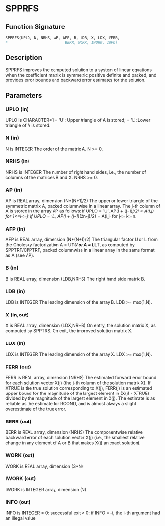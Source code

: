 # SPPRFS

## Function Signature

```fortran
SPPRFS(UPLO, N, NRHS, AP, AFP, B, LDB, X, LDX, FERR,
*                          BERR, WORK, IWORK, INFO)
```

## Description


 SPPRFS improves the computed solution to a system of linear
 equations when the coefficient matrix is symmetric positive definite
 and packed, and provides error bounds and backward error estimates
 for the solution.

## Parameters

### UPLO (in)

UPLO is CHARACTER*1 = 'U': Upper triangle of A is stored; = 'L': Lower triangle of A is stored.

### N (in)

N is INTEGER The order of the matrix A. N >= 0.

### NRHS (in)

NRHS is INTEGER The number of right hand sides, i.e., the number of columns of the matrices B and X. NRHS >= 0.

### AP (in)

AP is REAL array, dimension (N*(N+1)/2) The upper or lower triangle of the symmetric matrix A, packed columnwise in a linear array. The j-th column of A is stored in the array AP as follows: if UPLO = 'U', AP(i + (j-1)*j/2) = A(i,j) for 1<=i<=j; if UPLO = 'L', AP(i + (j-1)*(2n-j)/2) = A(i,j) for j<=i<=n.

### AFP (in)

AFP is REAL array, dimension (N*(N+1)/2) The triangular factor U or L from the Cholesky factorization A = U**T*U or A = L*L**T, as computed by SPPTRF/CPPTRF, packed columnwise in a linear array in the same format as A (see AP).

### B (in)

B is REAL array, dimension (LDB,NRHS) The right hand side matrix B.

### LDB (in)

LDB is INTEGER The leading dimension of the array B. LDB >= max(1,N).

### X (in,out)

X is REAL array, dimension (LDX,NRHS) On entry, the solution matrix X, as computed by SPPTRS. On exit, the improved solution matrix X.

### LDX (in)

LDX is INTEGER The leading dimension of the array X. LDX >= max(1,N).

### FERR (out)

FERR is REAL array, dimension (NRHS) The estimated forward error bound for each solution vector X(j) (the j-th column of the solution matrix X). If XTRUE is the true solution corresponding to X(j), FERR(j) is an estimated upper bound for the magnitude of the largest element in (X(j) - XTRUE) divided by the magnitude of the largest element in X(j). The estimate is as reliable as the estimate for RCOND, and is almost always a slight overestimate of the true error.

### BERR (out)

BERR is REAL array, dimension (NRHS) The componentwise relative backward error of each solution vector X(j) (i.e., the smallest relative change in any element of A or B that makes X(j) an exact solution).

### WORK (out)

WORK is REAL array, dimension (3*N)

### IWORK (out)

IWORK is INTEGER array, dimension (N)

### INFO (out)

INFO is INTEGER = 0: successful exit < 0: if INFO = -i, the i-th argument had an illegal value

